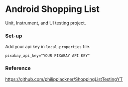# Android Shopping List

Unit, Instrument, and UI testing project.

### Set-up

Add your api key in `local.properties` file.
```
pixabay_api_key="YOUR PIXABAY API KEY"
```

### Reference

https://github.com/philipplackner/ShoppingListTestingYT
